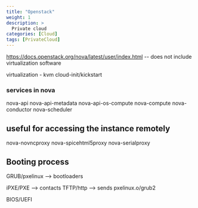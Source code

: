 ```yaml
---
title: "Openstack"
weight: 1
description: >
  Private cloud
categories: [Cloud]
tags: [PrivateCloud]
---
```



https://docs.openstack.org/nova/latest/user/index.html  -- does not include virtualization software

virtualization - kvm 
cloud-init/kickstart

### services in nova

nova-api
nova-api-metadata
nova-api-os-compute
nova-compute
nova-conductor 
nova-scheduler

## useful for accessing the instance remotely

nova-novncproxy
nova-spicehtml5proxy
nova-serialproxy
 



## Booting process

GRUB/pxelinux --> bootloaders

iPXE/PXE --> contacts TFTP/http --> sends pxelinux.o/grub2 

BIOS/UEFI

